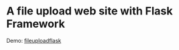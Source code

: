 # A file upload web site with Flask Framework

Demo: [fileuploadflask](http://fileuploadflask.leanapp.cn/)